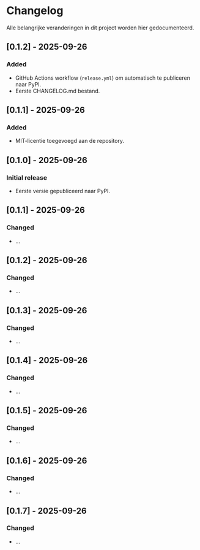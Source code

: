 # Changelog

Alle belangrijke veranderingen in dit project worden hier gedocumenteerd.

## [0.1.2] - 2025-09-26
### Added
- GitHub Actions workflow (`release.yml`) om automatisch te publiceren naar PyPI.
- Eerste CHANGELOG.md bestand.

## [0.1.1] - 2025-09-26
### Added
- MIT-licentie toegevoegd aan de repository.

## [0.1.0] - 2025-09-26
### Initial release
- Eerste versie gepubliceerd naar PyPI.
## [0.1.1] - 2025-09-26
### Changed
- ...
## [0.1.2] - 2025-09-26
### Changed
- ...
## [0.1.3] - 2025-09-26
### Changed
- ...
## [0.1.4] - 2025-09-26
### Changed
- ...
## [0.1.5] - 2025-09-26
### Changed
- ...
## [0.1.6] - 2025-09-26
### Changed
- ...
## [0.1.7] - 2025-09-26
### Changed
- ...

